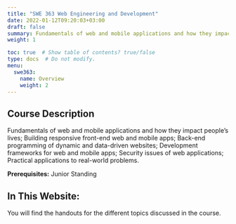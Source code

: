```yaml
---
title: "SWE 363 Web Engineering and Development"
date: 2022-01-12T09:20:03+03:00
draft: false
summary: Fundamentals of web and mobile applications and how they impact people’s lives; Building responsive front-end web and mobile apps; Back-end programming of dynamic and data-driven websites; Development frameworks for web and mobile apps; Security issues of web applications; Practical applications to real-world problems.
weight: 1

toc: true  # Show table of contents? true/false
type: docs  # Do not modify.
menu:
  swe363:
    name: Overview 
    weight: 2
---
```


## Course Description
Fundamentals of web and mobile applications and how they impact people’s lives; Building responsive front-end web and mobile apps; Back-end programming of dynamic and data-driven websites; Development frameworks for web and mobile apps; Security issues of web applications; Practical applications to real-world problems.

**Prerequisites:** Junior Standing

## In This Website:

You will find the handouts for the different topics discussed in the course.